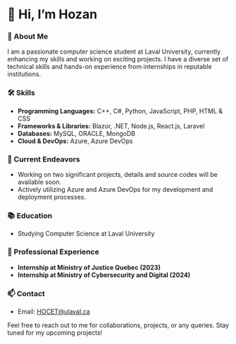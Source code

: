 # 👋 Hi, I’m Hozan

### 🌟 About Me
I am a passionate computer science student at Laval University, currently enhancing my skills and working on exciting projects. I have a diverse set of technical skills and hands-on experience from internships in reputable institutions.

### 🛠️ Skills
- **Programming Languages:** C++, C#, Python, JavaScript, PHP, HTML & CSS
- **Frameworks & Libraries:** Blazor, .NET, Node.js, React.js, Laravel
- **Databases:** MySQL, ORACLE, MongoDB
- **Cloud & DevOps:** Azure, Azure DevOps

### 🚀 Current Endeavors
- Working on two significant projects, details and source codes will be available soon.
- Actively utilizing Azure and Azure DevOps for my development and deployment processes.

### 📚 Education
- Studying Computer Science at Laval University

### 💼 Professional Experience
- **Internship at Ministry of Justice Quebec (2023)**
- **Internship at Ministry of Cybersecurity and Digital (2024)**

### 📫 Contact
- Email: [HOCET@ulaval.ca](mailto:HOCET@ulaval.ca)

Feel free to reach out to me for collaborations, projects, or any queries. Stay tuned for my upcoming projects!
